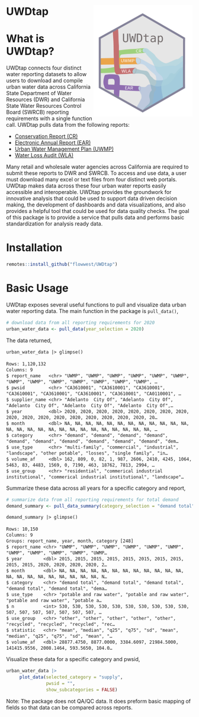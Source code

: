# UWDtap <a href='https://FlowWest.github.io/UWDtap'><img src='man/figures/logo.png' align ="right" height="300" /></a> 

# What is UWDtap?

UWDtap connects four distinct water reporting datasets to allow users to download and compile urban water data across California State Department of Water Resources (DWR) and California State Water Resources Control Board (SWRCB) reporting requirements with a single function call. UWDtap pulls data from the following reports:

* [Conservation Report (CR)](https://data.ca.gov/dataset/drinking-water-public-water-system-operations-monthly-water-production-and-conservation-information)
* [Electronic Annual Report (EAR)](https://www.waterboards.ca.gov/drinking_water/certlic/drinkingwater/eardata.html)
* [Urban Water Management Plan (UWMP)](https://wuedata.water.ca.gov/)
* [Water Loss Audit (WLA)](https://wuedata.water.ca.gov/public/awwa_data_export/water_audit_data_conv_to_af.xls)

Many retail and wholesale water agencies across California are required to submit these reports to DWR and SWRCB. To access and use data, a user must download many excel or text files from four distinct web portals. UWDtap makes data across these four urban water reports easily accessible and interoperable. UWDtap provides the groundwork for innovative analysis that could be used to support data driven decision making, the development of dashboards and data visualizations, and also provides a helpful tool that could be used for data quality checks.  The goal of this package is to provide a service that pulls data and performs basic standardization for analysis ready data.




# Installation

```r 
remotes::install_github("flowwest/UWDtap")
```

# Basic Usage 

UWDtap exposes several useful functions to pull and visualize data urban water reporting data. 
The main function in the package is `pull_data()`, 

```r 
# download data from all reporting requirements for 2020
urban_water_data <- pull_data(year_selection = 2020)
```

The data returned,

```
urban_water_data |> glimpse()

Rows: 1,120,132
Columns: 9
$ report_name   <chr> "UWMP", "UWMP", "UWMP", "UWMP", "UWMP", "UWMP", "UWMP", "UWMP", "UWMP", "UWMP", "UWMP", "UWMP", "UWMP", …
$ pwsid         <chr> "CA3610001", "CA3610001", "CA3610001", "CA3610001", "CA3610001", "CA3610001", "CA3610001", "CA0110001", …
$ supplier_name <chr> "Adelanto  City Of", "Adelanto  City Of", "Adelanto  City Of", "Adelanto  City Of", "Adelanto  City Of",…
$ year          <dbl> 2020, 2020, 2020, 2020, 2020, 2020, 2020, 2020, 2020, 2020, 2020, 2020, 2020, 2020, 2020, 2020, 2020, 20…
$ month         <dbl> NA, NA, NA, NA, NA, NA, NA, NA, NA, NA, NA, NA, NA, NA, NA, NA, NA, NA, NA, NA, NA, NA, NA, NA, NA, NA, …
$ category      <chr> "demand", "demand", "demand", "demand", "demand", "demand", "demand", "demand", "demand", "demand", "dem…
$ use_type      <chr> "multi-family", "commercial", "industrial", "landscape", "other potable", "losses", "single family", "in…
$ volume_af     <dbl> 162, 809, 0, 82, 1, 987, 2606, 2410, 4245, 1064, 5463, 83, 4483, 1569, 0, 7190, 463, 18762, 7813, 2994, …
$ use_group     <chr> "residential", "commerical industrial institutional", "commerical industrial institutional", "landscape"…
```

Summarize these data across all years for a specific category and report,

```r
# summarize data from all reporting requirements for total demand
demand_summary <- pull_data_summary(category_selection = "demand total")
```

```
demand_summary |> glimpse()

Rows: 10,150
Columns: 9
Groups: report_name, year, month, category [248]
$ report_name <chr> "UWMP", "UWMP", "UWMP", "UWMP", "UWMP", "UWMP", "UWMP", "UWMP", "UWMP", "UWMP", "UWMP…
$ year        <dbl> 2015, 2015, 2015, 2015, 2015, 2015, 2015, 2015, 2015, 2015, 2020, 2020, 2020, 2020, 2…
$ month       <dbl> NA, NA, NA, NA, NA, NA, NA, NA, NA, NA, NA, NA, NA, NA, NA, NA, NA, NA, NA, NA, NA, N…
$ category    <chr> "demand total", "demand total", "demand total", "demand total", "demand total", "dema…
$ use_type    <chr> "potable and raw water", "potable and raw water", "potable and raw water", "potable a…
$ n           <int> 530, 530, 530, 530, 530, 530, 530, 530, 530, 530, 507, 507, 507, 507, 507, 507, 507, …
$ use_group   <chr> "other", "other", "other", "other", "other", "recycled", "recycled", "recycled", "rec…
$ statistic   <chr> "mean", "median", "q25", "q75", "sd", "mean", "median", "q25", "q75", "sd", "mean", "…
$ volume_af   <dbl> 28877.4750, 8877.0000, 3384.6097, 21984.5000, 141415.9556, 2008.1464, 593.5650, 104.0…
```


Visualize these data for a specific category and pwsid,

```r 
urban_water_data |> 
     plot_data(selected_category = "supply",
               pwsid = "", 
               show_subcategories = FALSE)
```
Note: The package does not QA/QC data. It does preform basic mapping of fields so that data can be compared across reports.

  
  
